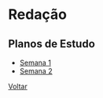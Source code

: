 # Redação

## Planos de Estudo

* [Semana 1](semana1.md)
* [Semana 2](semana2.md)

[Voltar](../index.md)
